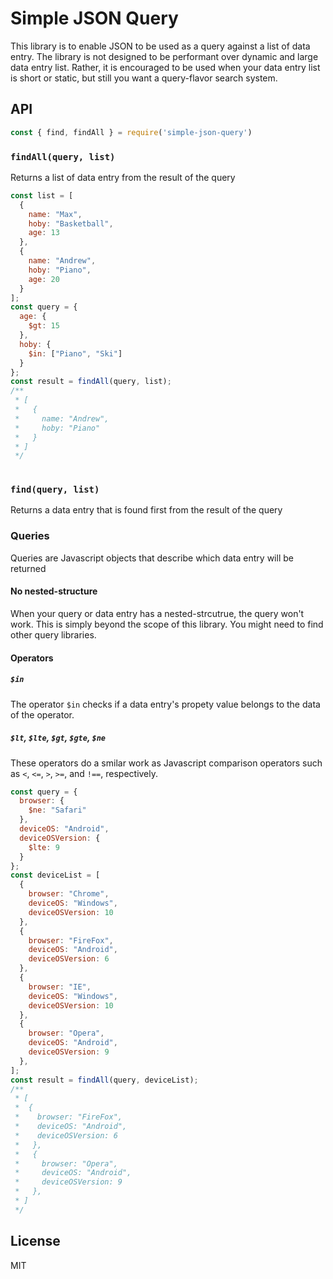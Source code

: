 # Simple JSON Query

This library is to enable JSON to be used as a query against a list of data entry. The library is not designed to be performant over dynamic and large data entry list.
Rather, it is encouraged to be used when your data entry list is short or static, but still you want a query-flavor search system.


## API

```js
const { find, findAll } = require('simple-json-query')
```

### `findAll(query, list)`
Returns a list of data entry from the result of the query
```js
const list = [
  {
    name: "Max",
    hoby: "Basketball",
    age: 13
  },
  {
    name: "Andrew",
    hoby: "Piano",
    age: 20
  }
];
const query = {
  age: {
    $gt: 15
  },
  hoby: {
    $in: ["Piano", "Ski"]
  }
};
const result = findAll(query, list);
/**
 * [
 *   {
 *     name: "Andrew",
 *     hoby: "Piano"
 *   }
 * ]
 */
 
```

### `find(query, list)`
Returns a data entry that is found first from the result of the query

### Queries

Queries are Javascript objects that describe which data entry will be returned


#### No nested-structure

When your query or data entry has a nested-strcutrue, the query won't work. This is simply beyond the scope of this library.
You might need to find other query libraries.

#### Operators

##### `$in`

The operator `$in` checks if a data entry's propety value belongs to the data of the operator. 

##### `$lt`, `$lte`, `$gt`, `$gte`, `$ne`

These operators do a smilar work as Javascript comparison operators such as `<`, `<=`, `>`, `>=`, and `!==`, respectively.
```js
const query = {
  browser: {
    $ne: "Safari"
  },
  deviceOS: "Android",
  deviceOSVersion: {
    $lte: 9
  }
};
const deviceList = [
  {
    browser: "Chrome",
    deviceOS: "Windows",
    deviceOSVersion: 10
  },
  {
    browser: "FireFox",
    deviceOS: "Android",
    deviceOSVersion: 6
  },
  {
    browser: "IE",
    deviceOS: "Windows",
    deviceOSVersion: 10
  },
  {
    browser: "Opera",
    deviceOS: "Android",
    deviceOSVersion: 9
  },
];
const result = findAll(query, deviceList);
/**
 * [
 *  {
 *    browser: "FireFox",
 *    deviceOS: "Android",
 *    deviceOSVersion: 6
 *   },
 *   {
 *     browser: "Opera",
 *     deviceOS: "Android",
 *     deviceOSVersion: 9
 *   },
 * ]
 */

```

## License

MIT
